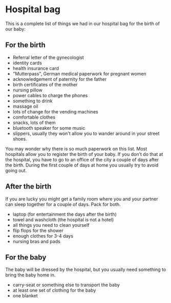 # Hospital bag

This is a complete list of things we had in our hospital
bag for the birth of our baby:

## For the birth

* Referral letter of the gynecologist
* identity cards
* health insurance card
* "Mutterpass", German medical paperwork for pregnant women
* acknowledgement of paternity for the father
* birth certificates of the mother
* nursing pillow
* power cables to charge the phones
* something to drink
* massage oil
* lots of change for the vending machines
* comfortable clothes
* snacks, lots of them
* bluetooth speaker for some music
* slippers, usually they won't allow you to wander around in your
  street shoes.

You may wonder why there is so much paperwork on this list. Most
hospitals allow you to register the birth of your baby. If you
don't do that at the hospital, you have to go to an office of the
city a couple of days after the birth. During the first couple of
days at home you usually try to avoid going out.

## After the birth

If you are lucky you might get a family room where you and your
partner can sleep together for a couple of days. Pack for both.

* laptop (for entertainment the days after the birth)
* towel and washcloth (the hospital is not a hotel)
* all things you need to clean yourself
* flip flops for the shower
* enough clothes for 3-4 days
* nursing bras and pads

## For the baby

The baby will be dressed by the hospital, but you usually need something
to bring the baby home in.

* carry-seat or something else to transport the baby
* at least one set of clothing for the baby
* one blanket

